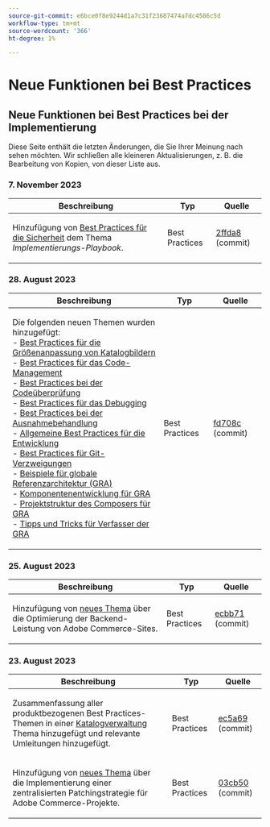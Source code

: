 ```yaml
---
source-git-commit: e6bce0f8e9244d1a7c31f23687474a7dc4586c5d
workflow-type: tm+mt
source-wordcount: '366'
ht-degree: 1%

---
```

# Neue Funktionen bei Best Practices

## Neue Funktionen bei Best Practices bei der Implementierung

Diese Seite enthält die letzten Änderungen, die Sie Ihrer Meinung nach sehen möchten. Wir schließen alle kleineren Aktualisierungen, z. B. die Bearbeitung von Kopien, von dieser Liste aus.

### 7. November 2023

<table style="table-layout:auto;">
  <thead>
    <tr>
      <th>Beschreibung</th>
      <th>Typ</th>
      <th>Quelle</th>
    </tr>
  </thead>
  <tbody>
    <tr>
      <td><p>Hinzufügung von <a href="https://experienceleague.adobe.com/docs/commerce-operations/implementation-playbook/best-practices/launch/security-best-practices.html">Best Practices für die Sicherheit</a> dem Thema <em>Implementierungs-Playbook</em>.</p>
</td>
      <td>Best Practices</td>
      <td><a href="https://github.com/AdobeDocs/commerce-operations.en/commit/2ffda8afd118184f314e8e329a678605ac241007">2ffda8</a> (commit)</td>
    </tr>
  </tbody>
</table><!-- date_group -->

### 28. August 2023

<table style="table-layout:auto;">
  <thead>
    <tr>
      <th>Beschreibung</th>
      <th>Typ</th>
      <th>Quelle</th>
    </tr>
  </thead>
  <tbody>
    <tr>
      <td><p>Die folgenden neuen Themen wurden hinzugefügt:<br />- <a href="https://experienceleague.adobe.com/docs/commerce-operations/implementation-playbook/best-practices/development/catalog-image-resizing.html">Best Practices für die Größenanpassung von Katalogbildern</a><br />- <a href="https://experienceleague.adobe.com/docs/commerce-operations/implementation-playbook/best-practices/development/code-management.html">Best Practices für das Code-Management</a><br />- <a href="https://experienceleague.adobe.com/docs/commerce-operations/implementation-playbook/best-practices/development/code-review.html">Best Practices bei der Codeüberprüfung</a><br />- <a href="https://experienceleague.adobe.com/docs/commerce-operations/implementation-playbook/best-practices/development/debugging.html">Best Practices für das Debugging</a><br />- <a href="https://experienceleague.adobe.com/docs/commerce-operations/implementation-playbook/best-practices/development/exception-handling.html">Best Practices bei der Ausnahmebehandlung</a><br />- <a href="https://experienceleague.adobe.com/docs/commerce-operations/implementation-playbook/best-practices/development/general.html">Allgemeine Best Practices für die Entwicklung</a><br />- <a href="https://experienceleague.adobe.com/docs/commerce-operations/implementation-playbook/best-practices/development/git-branching.html">Best Practices für Git-Verzweigungen</a><br />- <a href="https://experienceleague.adobe.com/docs/commerce-operations/implementation-playbook/architecture/global-reference-architecture/examples.html">Beispiele für globale Referenzarchitektur (GRA)</a><br />- <a href="https://experienceleague.adobe.com/docs/commerce-operations/implementation-playbook/architecture/global-reference-architecture/composer/overview.html">Komponentenentwicklung für GRA</a><br />- <a href="https://experienceleague.adobe.com/docs/commerce-operations/implementation-playbook/architecture/global-reference-architecture/composer/project-structure.html">Projektstruktur des Composers für GRA</a><br />- <a href="https://experienceleague.adobe.com/docs/commerce-operations/implementation-playbook/architecture/global-reference-architecture/composer/tips-and-tricks.html">Tipps und Tricks für Verfasser der GRA</a></p>
</td>
      <td>Best Practices</td>
      <td><a href="https://github.com/AdobeDocs/commerce-operations.en/commit/fd708ce4c1ab69f2d6e3a3b10dcd2387ae829368">fd708c</a> (commit)</td>
    </tr>
  </tbody>
</table>

### 25. August 2023

<table style="table-layout:auto;">
  <thead>
    <tr>
      <th>Beschreibung</th>
      <th>Typ</th>
      <th>Quelle</th>
    </tr>
  </thead>
  <tbody>
    <tr>
      <td><p>Hinzufügung von <a href="https://experienceleague.adobe.com/docs/commerce-operations/implementation-playbook/best-practices/maintenance/backend-performance.html">neues Thema</a> über die Optimierung der Backend-Leistung von Adobe Commerce-Sites.</p>
</td>
      <td>Best Practices</td>
      <td><a href="https://github.com/AdobeDocs/commerce-operations.en/commit/ecbb71ad8745e4589856c6cbf283212ed61a3664">ecbb71</a> (commit)</td>
    </tr>
  </tbody>
</table>

### 23. August 2023

<table style="table-layout:auto;">
  <thead>
    <tr>
      <th>Beschreibung</th>
      <th>Typ</th>
      <th>Quelle</th>
    </tr>
  </thead>
  <tbody>
    <tr>
      <td><p>Zusammenfassung aller produktbezogenen Best Practices-Themen in einer <a href="https://experienceleague.adobe.com/docs/commerce-operations/implementation-playbook/best-practices/planning/catalog-management.html">Katalogverwaltung</a> Thema hinzugefügt und relevante Umleitungen hinzugefügt.</p>
</td>
      <td>Best Practices</td>
      <td><a href="https://github.com/AdobeDocs/commerce-operations.en/commit/ec5a695002df98646c602f6f9ddb2cc11a79bad8">ec5a69</a> (commit)</td>
    </tr>
    <tr>
      <td><p>Hinzufügung von <a href="https://experienceleague.adobe.com/docs/commerce-operations/implementation-playbook/best-practices/maintenance/patching-at-scale.html">neues Thema</a> über die Implementierung einer zentralisierten Patchingstrategie für Adobe Commerce-Projekte.</p>
</td>
      <td>Best Practices</td>
      <td><a href="https://github.com/AdobeDocs/commerce-operations.en/commit/03cb50be0cb18b6079c5c69aafc74c6099610fb0">03cb50</a> (commit)</td>
    </tr>
  </tbody>
</table><!-- date_group --><!-- month_group --><!-- year_group -->
